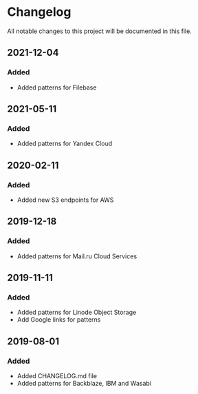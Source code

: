 # Changelog
All notable changes to this project will be documented in this file.

## 2021-12-04
### Added
- Added patterns for Filebase

## 2021-05-11
### Added
- Added patterns for Yandex Cloud

## 2020-02-11
### Added
- Added new S3 endpoints for AWS

## 2019-12-18
### Added
- Added patterns for Mail.ru Cloud Services

## 2019-11-11
### Added
- Added patterns for Linode Object Storage
- Add Google links for patterns

## 2019-08-01
### Added
- Added CHANGELOG.md file
- Added patterns for Backblaze, IBM and Wasabi
